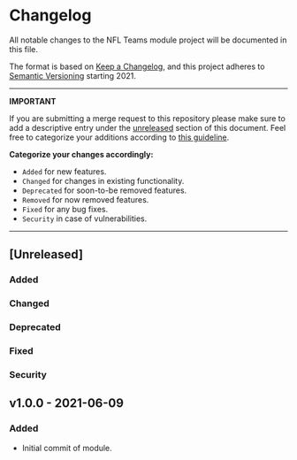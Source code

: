 # Changelog
All notable changes to the NFL Teams module project will be documented in this file.

The format is based on [Keep a Changelog](https://keepachangelog.com/en/1.0.0/),
and this project adheres to [Semantic Versioning](https://semver.org/spec/v2.0.0.html) starting 2021.

---
**IMPORTANT**

If you are submitting a merge request to this repository please make sure to add a descriptive entry under the [unreleased](#Unreleased) section of this document.
Feel free to categorize your additions according to [this guideline](https://keepachangelog.com/en/1.0.0/#how).

**Categorize your changes accordingly:**
- `Added` for new features.
- `Changed` for changes in existing functionality.
- `Deprecated` for soon-to-be removed features.
- `Removed` for now removed features.
- `Fixed` for any bug fixes.
- `Security` in case of vulnerabilities.
---
## [Unreleased]

### Added

### Changed

### Deprecated

### Fixed

### Security


## v1.0.0 - 2021-06-09

### Added
- Initial commit of module.
